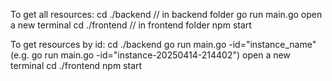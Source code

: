 To get all resources:
  cd ./backend // in backend folder
  go run main.go
  open a new terminal
  cd ./frontend // in frontend folder
  npm start

To get resources by id:
  cd ./backend
  go run main.go -id="instance_name"(e.g. go run main.go -id="instance-20250414-214402")
  open a new terminal
  cd ./frontend
  npm start
  
  
